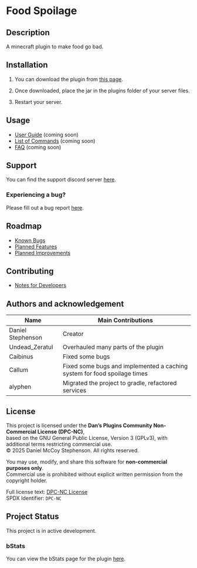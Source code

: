 # Food Spoilage

## Description
A minecraft plugin to make food go bad.

## Installation
1) You can download the plugin from [this page](https://www.spigotmc.org/resources/food-spoilage.81507/).

2) Once downloaded, place the jar in the plugins folder of your server files.

3) Restart your server.

## Usage
- [User Guide](https://github.com/dmccoystephenson/FoodSpoilage/wiki/Guide) (coming soon)
- [List of Commands](https://github.com/dmccoystephenson/FoodSpoilage/wiki/Commands) (coming soon)
- [FAQ](https://github.com/dmccoystephenson/FoodSpoilage/wiki/FAQ) (coming soon)

## Support
You can find the support discord server [here](https://discord.gg/xXtuAQ2). 

### Experiencing a bug?
Please fill out a bug report [here](https://github.com/dmccoystephenson/FoodSpoilage/issues?q=is%3Aissue+is%3Aopen+label%3Abug).

## Roadmap
- [Known Bugs](https://github.com/dmccoystephenson/MFoodSpoilage/issues?q=is%3Aopen+is%3Aissue+label%3Abug)
- [Planned Features](https://github.com/dmccoystephenson/FoodSpoilage/issues?q=is%3Aopen+is%3Aissue+label%3AEpic)
- [Planned Improvements](https://github.com/dmccoystephenson/FoodSpoilage/issues?q=is%3Aopen+is%3Aissue+label%3Aimprovement)

## Contributing
- [Notes for Developers](https://github.com/dmccoystephenson/FoodSpoilage/wiki/Developer-Notes)

## Authors and acknowledgement
| Name              | Main Contributions                                                       |
|-------------------|--------------------------------------------------------------------------|
| Daniel Stephenson | Creator                                                                  |
| Undead_Zeratul    | Overhauled many parts of the plugin                                      |
| Caibinus          | Fixed some bugs                                                          |
| Callum            | Fixed some bugs and implemented a caching system for food spoilage times |
| alyphen           | Migrated the project to gradle, refactored services                      |

## License
This project is licensed under the **Dan’s Plugins Community Non-Commercial License (DPC-NC)**,  
based on the GNU General Public License, Version 3 (GPLv3), with additional terms restricting commercial use.  
© 2025 Daniel McCoy Stephenson. All rights reserved.  

You may use, modify, and share this software for **non-commercial purposes only**.  
Commercial use is prohibited without explicit written permission from the copyright holder.  

Full license text: [DPC-NC License](https://github.com/Dans-Plugins/dpc-nc-license)  
SPDX Identifier: `DPC-NC`


## Project Status
This project is in active development.

### bStats
You can view the bStats page for the plugin [here](https://bstats.org/plugin/bukkit/Food%20Spoilage/8992).
